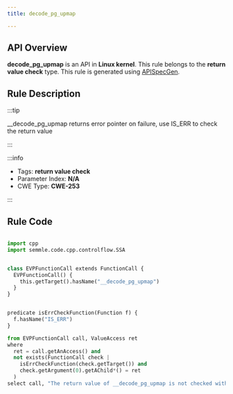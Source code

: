 ```yaml
---
title: decode_pg_upmap

---
```



## API Overview
**decode_pg_upmap** is an API in **Linux kernel**. This rule belongs to the **return value check** type. This rule is generated using [APISpecGen](../../tools/APISpecGen).
## Rule Description

:::tip

__decode_pg_upmap returns error pointer on failure, use IS_ERR to check the return value

:::

:::info

- Tags: **return value check**
- Parameter Index: **N/A**
- CWE Type: **CWE-253**

:::

## Rule Code
```python

import cpp
import semmle.code.cpp.controlflow.SSA


class EVPFunctionCall extends FunctionCall {
  EVPFunctionCall() {
    this.getTarget().hasName("__decode_pg_upmap")
  }
}


predicate isErrCheckFunction(Function f) {
  f.hasName("IS_ERR") 
}

from EVPFunctionCall call, ValueAccess ret
where
  ret = call.getAnAccess() and
  not exists(FunctionCall check |
    isErrCheckFunction(check.getTarget()) and
    check.getArgument(0).getAChild*() = ret
  )
select call, "The return value of __decode_pg_upmap is not checked with IS_ERR."
    
```